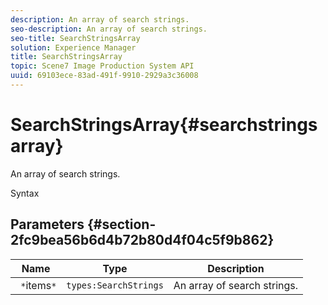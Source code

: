 ```yaml
---
description: An array of search strings.
seo-description: An array of search strings.
seo-title: SearchStringsArray
solution: Experience Manager
title: SearchStringsArray
topic: Scene7 Image Production System API
uuid: 69103ece-83ad-491f-9910-2929a3c36008
---
```


# SearchStringsArray{#searchstringsarray}

An array of search strings.

 Syntax 

## Parameters {#section-2fc9bea56b6d4b72b80d4f04c5f9b862}

|  Name  | Type  | Description  |
|---|---|---|
|  ` *`items`*`  | `types:SearchStrings`  | An array of search strings.  |

